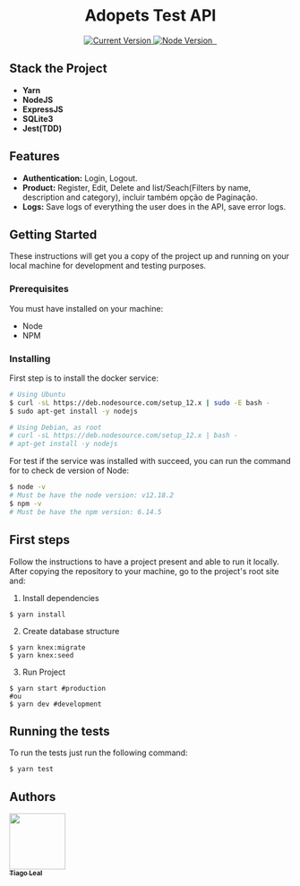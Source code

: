 <!-- <p align="center">
  <a href="#">
   <img alt="Secret Friend" src="https://github.com/tiagoleal/secret_friend/blob/master/app/assets/images/logo.png?raw=true" width="50">
  </a>
</p> -->
<h1 align="center">Adopets Test API</h1>

<p align="center">
  <a href="https://github.com/tiagoleal/adopets_api">
    <img alt="Current Version" src="https://img.shields.io/badge/version-1.0.0 -blue.svg">
  </a>

  <a href="https://nodejs.org/en/">
    <img alt="Node Version" src="https://img.shields.io/badge/node-%3E%3D%2012.18.2-brightgreen" target="_blank">
  </a>
  <a href="https://expressjs.com/pt-br/">
    <img alt="" src="https://img.shields.io/badge/Express-4.17.1-red.svg" target="_blank">
  </a>
  <a href="https://jestjs.io/">
    <img alt="" src="https://img.shields.io/badge/Jest-25.2.3-blue.svg" target="_blank">
  </a>

</p>

## Stack the Project

- **Yarn**
- **NodeJS**
- **ExpressJS**
- **SQLite3**
- **Jest(TDD)**

## Features

- **Authentication:** Login, Logout.
- **Product:** Register, Edit, Delete and list/Seach(Filters by name, description and category), incluir também opção de Paginação.
- **Logs:** Save logs of everything the user does in the API,
  save error logs.

## Getting Started

These instructions will get you a copy of the project up and running on your local machine for development and testing purposes.

### Prerequisites

You must have installed on your machine:

- Node
- NPM

### Installing

First step is to install the docker service:

```bash
# Using Ubuntu
$ curl -sL https://deb.nodesource.com/setup_12.x | sudo -E bash -
$ sudo apt-get install -y nodejs

# Using Debian, as root
# curl -sL https://deb.nodesource.com/setup_12.x | bash -
# apt-get install -y nodejs

```

For test if the service was installed with succeed, you can run the command for to check de version of Node:

```bash
$ node -v
# Must be have the node version: v12.18.2
$ npm -v
# Must be have the npm version: 6.14.5
```

## First steps

Follow the instructions to have a project present and able to run it locally.
After copying the repository to your machine, go to the project's root site and:

1.  Install dependencies

```
$ yarn install
```

2.  Create database structure

```
$ yarn knex:migrate
$ yarn knex:seed
```

3.  Run Project

```
$ yarn start #production
#ou
$ yarn dev #development
```

## Running the tests

To run the tests just run the following command:

```
$ yarn test
```

## Authors

<!-- ALL-CONTRIBUTORS-LIST:START - Do not remove or modify this section -->
<!-- prettier-ignore -->
[<img src="https://avatars1.githubusercontent.com/u/5727529?s=460&v=4" width="100px;"/><br /><sub><b>Tiago Leal</b></sub>](https://github.com/tiagoleal)<br />
